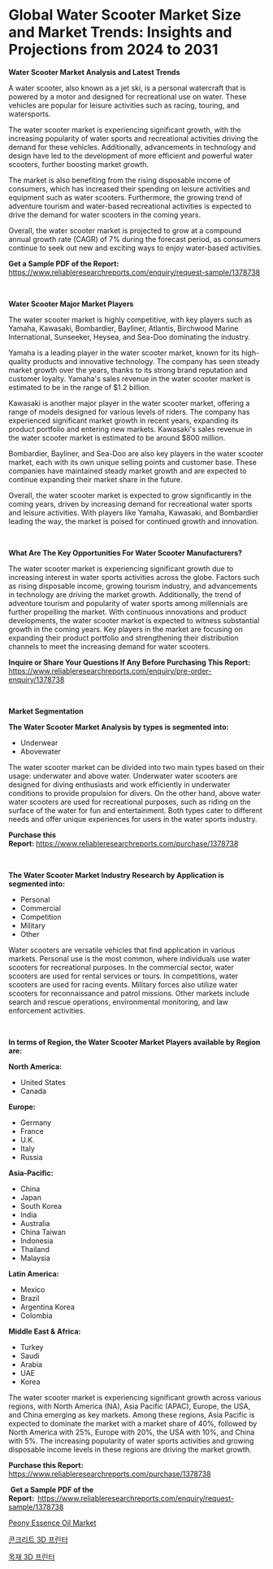 <p><h1>Global Water Scooter Market Size and Market Trends: Insights and Projections from 2024 to 2031</h1></p><p><strong>Water Scooter Market Analysis and Latest Trends</strong></p>
<p><p>A water scooter, also known as a jet ski, is a personal watercraft that is powered by a motor and designed for recreational use on water. These vehicles are popular for leisure activities such as racing, touring, and watersports.</p><p>The water scooter market is experiencing significant growth, with the increasing popularity of water sports and recreational activities driving the demand for these vehicles. Additionally, advancements in technology and design have led to the development of more efficient and powerful water scooters, further boosting market growth.</p><p>The market is also benefiting from the rising disposable income of consumers, which has increased their spending on leisure activities and equipment such as water scooters. Furthermore, the growing trend of adventure tourism and water-based recreational activities is expected to drive the demand for water scooters in the coming years.</p><p>Overall, the water scooter market is projected to grow at a compound annual growth rate (CAGR) of 7% during the forecast period, as consumers continue to seek out new and exciting ways to enjoy water-based activities.</p></p>
<p><strong>Get a Sample PDF of the Report:&nbsp;</strong> <a href="https://www.reliableresearchreports.com/enquiry/request-sample/1378738">https://www.reliableresearchreports.com/enquiry/request-sample/1378738</a></p>
<p>&nbsp;</p>
<p><strong>Water Scooter Major Market Players</strong></p>
<p><p>The water scooter market is highly competitive, with key players such as Yamaha, Kawasaki, Bombardier, Bayliner, Atlantis, Birchwood Marine International, Sunseeker, Heysea, and Sea-Doo dominating the industry. </p><p>Yamaha is a leading player in the water scooter market, known for its high-quality products and innovative technology. The company has seen steady market growth over the years, thanks to its strong brand reputation and customer loyalty. Yamaha's sales revenue in the water scooter market is estimated to be in the range of $1.2 billion.</p><p>Kawasaki is another major player in the water scooter market, offering a range of models designed for various levels of riders. The company has experienced significant market growth in recent years, expanding its product portfolio and entering new markets. Kawasaki's sales revenue in the water scooter market is estimated to be around $800 million.</p><p>Bombardier, Bayliner, and Sea-Doo are also key players in the water scooter market, each with its own unique selling points and customer base. These companies have maintained steady market growth and are expected to continue expanding their market share in the future.</p><p>Overall, the water scooter market is expected to grow significantly in the coming years, driven by increasing demand for recreational water sports and leisure activities. With players like Yamaha, Kawasaki, and Bombardier leading the way, the market is poised for continued growth and innovation.</p></p>
<p>&nbsp;</p>
<p><strong>What Are The Key Opportunities For Water Scooter Manufacturers?</strong></p>
<p><p>The water scooter market is experiencing significant growth due to increasing interest in water sports activities across the globe. Factors such as rising disposable income, growing tourism industry, and advancements in technology are driving the market growth. Additionally, the trend of adventure tourism and popularity of water sports among millennials are further propelling the market. With continuous innovations and product developments, the water scooter market is expected to witness substantial growth in the coming years. Key players in the market are focusing on expanding their product portfolio and strengthening their distribution channels to meet the increasing demand for water scooters.</p></p>
<p><strong>Inquire or Share Your Questions If Any Before Purchasing This Report:</strong> <a href="https://www.reliableresearchreports.com/enquiry/pre-order-enquiry/1378738">https://www.reliableresearchreports.com/enquiry/pre-order-enquiry/1378738</a></p>
<p>&nbsp;</p>
<p><strong>Market Segmentation</strong></p>
<p><strong>The Water Scooter Market Analysis by types is segmented into:</strong></p>
<p><ul><li>Underwear</li><li>Abovewater</li></ul></p>
<p><p>The water scooter market can be divided into two main types based on their usage: underwater and above water. Underwater water scooters are designed for diving enthusiasts and work efficiently in underwater conditions to provide propulsion for divers. On the other hand, above water water scooters are used for recreational purposes, such as riding on the surface of the water for fun and entertainment. Both types cater to different needs and offer unique experiences for users in the water sports industry.</p></p>
<p><strong>Purchase this Report:&nbsp;</strong><a href="https://www.reliableresearchreports.com/purchase/1378738">https://www.reliableresearchreports.com/purchase/1378738</a></p>
<p>&nbsp;</p>
<p><strong>The Water Scooter Market Industry Research by Application is segmented into:</strong></p>
<p><ul><li>Personal</li><li>Commercial</li><li>Competition</li><li>Military</li><li>Other</li></ul></p>
<p><p>Water scooters are versatile vehicles that find application in various markets. Personal use is the most common, where individuals use water scooters for recreational purposes. In the commercial sector, water scooters are used for rental services or tours. In competitions, water scooters are used for racing events. Military forces also utilize water scooters for reconnaissance and patrol missions. Other markets include search and rescue operations, environmental monitoring, and law enforcement activities.</p></p>
<p>&nbsp;</p>
<p><strong>In terms of Region, the Water Scooter Market Players available by Region are:</strong></p>
<p>
    <p> <strong> North America: </strong>
        <ul>
            <li>United States</li>
            <li>Canada</li>
        </ul>
        </p> 
    <p> <strong> Europe: </strong>
        <ul>
            <li>Germany</li>
            <li>France</li>
            <li>U.K.</li>
            <li>Italy</li>
            <li>Russia</li>
        </ul>
        </p> 
    <p> <strong> Asia-Pacific: </strong>
        <ul>
            <li>China</li>
            <li>Japan</li>
            <li>South Korea</li>
            <li>India</li>
            <li>Australia</li>
            <li>China Taiwan</li>
            <li>Indonesia</li>
            <li>Thailand</li>
            <li>Malaysia</li>
        </ul>
        </p> 
    <p> <strong> Latin America: </strong>
        <ul>
            <li>Mexico</li>
            <li>Brazil</li>
            <li>Argentina Korea</li>
            <li>Colombia</li>
        </ul>
        </p> 
    <p> <strong> Middle East & Africa: </strong>
        <ul>
            <li>Turkey</li>
            <li>Saudi</li>
            <li>Arabia</li>
            <li>UAE</li>
            <li>Korea</li>
        </ul>
    </p>
    </p>
<p><p>The water scooter market is experiencing significant growth across various regions, with North America (NA), Asia Pacific (APAC), Europe, the USA, and China emerging as key markets. Among these regions, Asia Pacific is expected to dominate the market with a market share of 40%, followed by North America with 25%, Europe with 20%, the USA with 10%, and China with 5%. The increasing popularity of water sports activities and growing disposable income levels in these regions are driving the market growth.</p></p>
<p><strong>Purchase this Report: </strong><a href="https://www.reliableresearchreports.com/purchase/1378738">https://www.reliableresearchreports.com/purchase/1378738</a></p>
<p>&nbsp;<strong>Get a Sample PDF of the Report:&nbsp;&nbsp;</strong><a href="https://www.reliableresearchreports.com/enquiry/request-sample/1378738">https://www.reliableresearchreports.com/enquiry/request-sample/1378738</a></p>
<p><strong></strong></p>
<p><p><a href="https://view.publitas.com/reportprime-1/peony-essence-oil-market-share-market-new-trends-analysis-report-by-type-by-application-by-end-use-by-region-and-segment-forecasts-2023-2030/">Peony Essence Oil Market</a></p><p><a href="https://medium.com/@gerry_almeida/%EC%BD%98%ED%81%AC%EB%A6%AC%ED%8A%B8-3d-%ED%94%84%EB%A6%B0%ED%84%B0-%EC%8B%9C%EC%9E%A5-%EC%8B%9C%EC%9E%A5-cagr-%EC%8B%9C%EC%9E%A5-%ED%8A%B8%EB%A0%8C%EB%93%9C-%EB%B0%8F-%EC%84%B1%EC%9E%A5-%EC%A0%84%EB%9E%B5%EC%97%90-%EB%8C%80%ED%95%9C-%ED%86%B5%EC%B0%B0%EB%A0%A5-1af09404ba64">콘크리트 3D 프린터</a></p><p><a href="https://medium.com/@gerry_almeida/%EB%AA%A9%EC%9E%AC-3d-%ED%94%84%EB%A6%B0%ED%84%B0-%EC%8B%9C%EC%9E%A5-%EB%B6%84%EC%84%9D-2024%EB%85%84%EB%B6%80%ED%84%B0-2031%EB%85%84%EA%B9%8C%EC%A7%80%EC%9D%98-%EA%B8%80%EB%A1%9C%EB%B2%8C-%EC%82%B0%EC%97%85-%EC%A0%84%EB%A7%9D-%EB%B0%8F-%EC%98%88%EC%B8%A1-d5874e144bab">목재 3D 프린터</a></p></p>